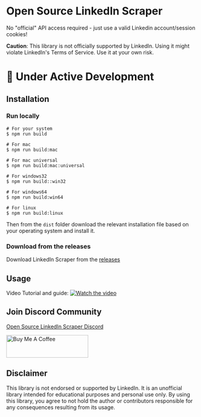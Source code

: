 # Open Source LinkedIn Scraper

No "official" API access required - just use a valid Linkedin account/session cookies!

**Caution**: This library is not officially supported by LinkedIn. Using it might violate LinkedIn's Terms of Service. Use it at your own risk.

# :construction: Under Active Development

## Installation

### Run locally

```
# For your system
$ npm run build

# For mac
$ npm run build:mac

# For mac universal
$ npm run build:mac:universal

# For windows32
$ npm run build::win32

# For windows64
$ npm run build:win64

# For linux
$ npm run build:linux
```

Then from the `dist` folder download the relevant installation file based on your operating system and install it.

### Download from the releases

Download LinkedIn Scraper from the [releases](https://github.com/devildani/LinkedIn-Scraper/releases)


## Usage

Video Tutorial and guide:
[![Watch the video](resources/thumbnail.png)](https://www.youtube.com/watch?v=oYSHsxLMCI8)

## Join Discord Community

[Open Source LinkedIn Scraper Discord](https://discord.gg/WFCgGwQH)

<a href="https://www.buymeacoffee.com/pratikdani" target="_blank"><img src="https://cdn.buymeacoffee.com/buttons/v2/default-blue.png" alt="Buy Me A Coffee" style="height: 60px !important;width: 217px !important;" ></a>

## Disclaimer

This library is not endorsed or supported by LinkedIn. It is an unofficial library intended for educational purposes and personal use only. By using this library, you agree to not hold the author or contributors responsible for any consequences resulting from its usage.
